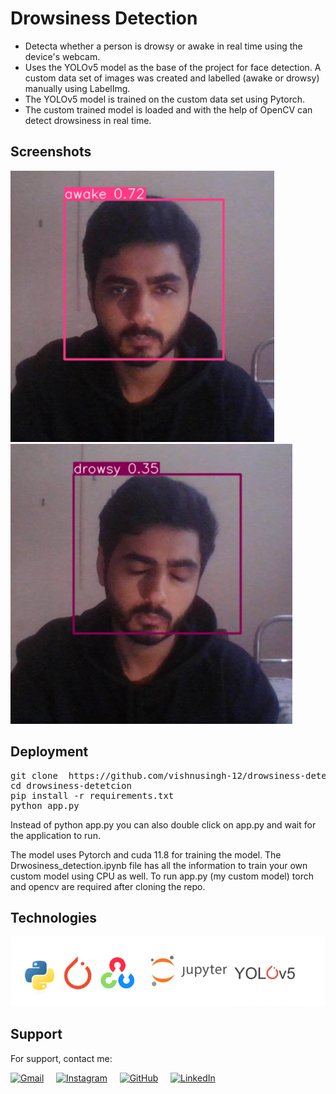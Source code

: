 # Drowsiness Detection

- Detecta whether a person is drowsy or awake in real time using the device's webcam.
- Uses the YOLOv5 model as the base of the project for face detection. A custom data set of images was created and labelled (awake or drowsy) manually using LabelImg.
- The YOLOv5 model is trained on the custom data set using Pytorch. 
- The custom trained model is loaded and with the help of OpenCV can detect drowsiness in real time.

## Screenshots

![App Screenshots](https://raw.githubusercontent.com/vishnusingh-12/drowsiness-detection/master/readme/awake.PNG)
![App Screenshots](https://raw.githubusercontent.com/vishnusingh-12/drowsiness-detection/master/readme/drowsy.PNG)



## Deployment
<pre>git clone  https://github.com/vishnusingh-12/drowsiness-detection
cd drowsiness-detetcion
pip install -r requirements.txt
python app.py </pre>
Instead of python app.py you can also double click on app.py and wait for the application to run.

The model uses Pytorch and cuda 11.8 for training the model. The Drwosiness_detection.ipynb file has all the information to train your own custom model using CPU as well.
To run app.py (my custom model) torch and  opencv are required after cloning the repo.


## Technologies
<img src="https://raw.githubusercontent.com/vishnusingh-12/drowsiness-detection/master/readme/techs.PNG">

## Support

For support, contact me:

[<img src="https://img.icons8.com/color/48/000000/gmail.png" alt="Gmail" width="30" height="30">](mailto:vishnusingh1995@gmail.com)
&nbsp;&nbsp;&nbsp;
[<img src="https://img.icons8.com/color/48/000000/instagram-new.png" alt="Instagram" width="30" height="30">](https://www.instagram.com/vishnusingh12/)
&nbsp;&nbsp;&nbsp;
[<img src="https://img.icons8.com/ios-filled/50/000000/github.png" alt="GitHub" width="30" height="30">](https://github.com/vishnusingh-12)
&nbsp;&nbsp;&nbsp;
[<img src="https://img.icons8.com/color/48/000000/linkedin.png" alt="LinkedIn" width="30" height="30">](https://www.linkedin.com/in/singh-vishnu)

